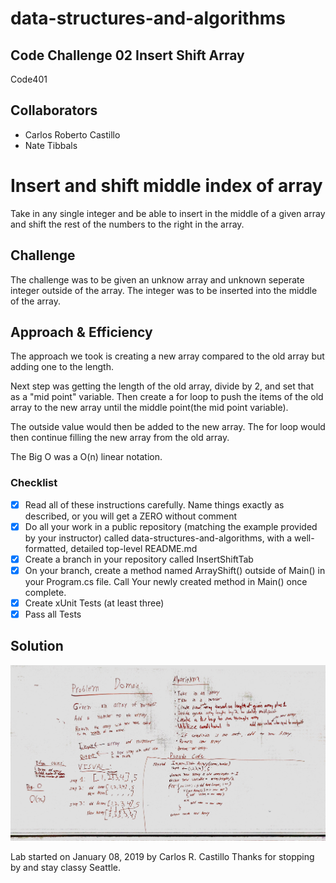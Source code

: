 # data-structures-and-algorithms
## Code Challenge 02 Insert Shift Array
Code401 

## Collaborators
- Carlos Roberto Castillo
- Nate Tibbals


# Insert and shift middle index of array
<!-- Short summary or background information -->
Take in any single integer and be able to insert in the middle of a given array and shift the rest of the numbers to the right in the array.

## Challenge
<!-- Description of the challenge -->
The challenge was to be given an unknow array and unknown seperate integer outside of the array.  The integer was to be inserted into the middle of the array.

## Approach & Efficiency

<!-- What approach did you take? Why? What is the Big O space/time for this approach? -->
The approach we took is creating a new array compared to the old array but adding one to the length.

Next step was getting the length of the old array, divide by 2, and set that as a "mid point" variable.  Then create a for loop to push the items of the old array to the new array until the middle point(the mid point variable).  

The outside value would then be added to the new array.
The for loop would then continue filling the new array from the old array.

The Big O was a O(n) linear notation.

### Checklist

- [x] Read all of these instructions carefully. Name things exactly as described, or you will get a ZERO without comment
- [x] Do all your work in a public repository (matching the example provided by your instructor) called data-structures-and-algorithms, with a well-formatted, detailed top-level README.md
- [x] Create a branch in your repository called InsertShiftTab
- [x] On your branch, create a method named ArrayShift() outside of Main() in your Program.cs file. Call Your newly created method in Main() once complete.
- [x] Create xUnit Tests (at least three)
- [x] Pass all Tests

## Solution
<!-- Embedded whiteboard image -->
![](/../../assets/insertShiftArray1.JPG?raw=true)

Lab started on January 08, 2019 by Carlos R. Castillo
Thanks for stopping by and stay classy Seattle.
